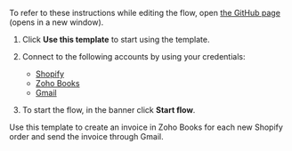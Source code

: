 To refer to these instructions while editing the flow, open [the GitHub page](https://github.com/ot4i/app-connect-templates/blob/main/resources/markdown/Create%20an%20invoice%20in%20Zoho%20Books%20for%20each%20new%20Shopify%20order%20and%20send%20the%20invoice%20through%20Gmail_instructions.md) (opens in a new window).

1. Click **Use this template** to start using the template.
2. Connect to the following accounts by using your credentials:
   - [Shopify](https://ibm.biz/acshopify)
   - [Zoho Books](https://ibm.biz/aczohobooks)
   - [Gmail](https://ibm.biz/acgmail)
   
3. To start the flow, in the banner click **Start flow**.

Use this template to create an invoice in Zoho Books for each new Shopify order and send the invoice through Gmail.
